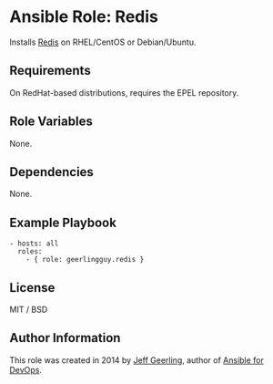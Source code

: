 # Ansible Role: Redis

Installs [Redis](http://redis.io/) on RHEL/CentOS or Debian/Ubuntu.

## Requirements

On RedHat-based distributions, requires the EPEL repository.

## Role Variables

None.

## Dependencies

None.

## Example Playbook

    - hosts: all
      roles:
        - { role: geerlingguy.redis }

## License

MIT / BSD

## Author Information

This role was created in 2014 by [Jeff Geerling](http://jeffgeerling.com/), author of [Ansible for DevOps](http://ansiblefordevops.com/).
